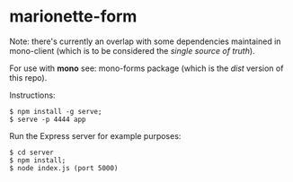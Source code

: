 # marionette-form

Note: there's currently an overlap with some dependencies maintained in mono-client
(which is to be considered the *single source of truth*).

For use with **mono** see: mono-forms package (which is the *dist* version of this repo).

Instructions:

```
$ npm install -g serve;
$ serve -p 4444 app
```

Run the Express server for example purposes:

```
$ cd server
$ npm install;
$ node index.js (port 5000)
```
